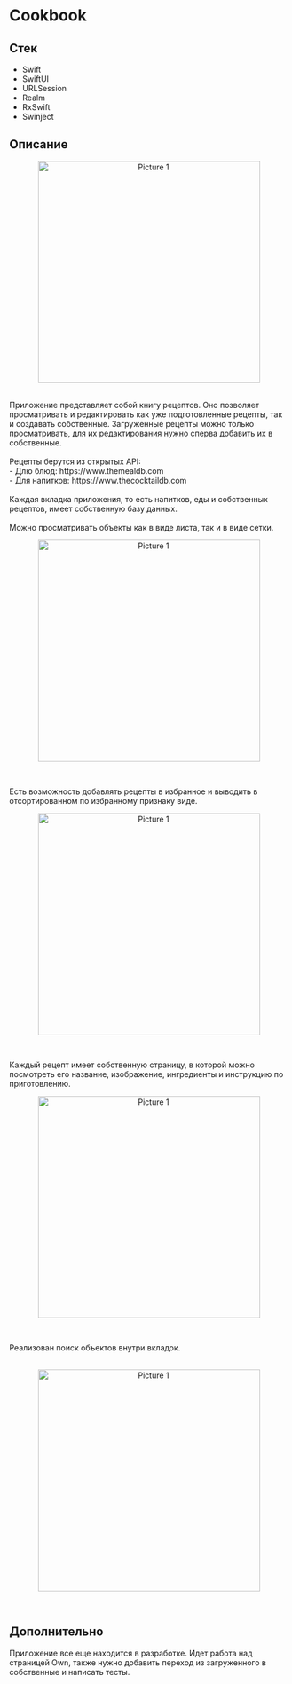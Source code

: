 # Cookbook

## Стек
- Swift
- SwiftUI
- URLSession
- Realm
- RxSwift
- Swinject

## Описание
<p align="center">
  <img src="Screenshots/pic_1.png" alt="Picture 1" width="400"/>
</p><br>
Приложение представляет собой книгу рецептов. Оно позволяет просматривать и редактировать как уже подготовленные рецепты, так и создавать собственные. Загруженные рецепты можно только просматривать, для их редактирования нужно сперва добавить их в собственные.<br>
<br>
Рецепты берутся из открытых API:<br>
- Длю блюд: https://www.themealdb.com<br>
- Для напитков: https://www.thecocktaildb.com<br>
<br>
Каждая вкладка приложения, то есть напитков, еды и собственных рецептов, имеет собственную базу данных.<br>
<br>
Можно просматривать объекты как в виде листа, так и в виде сетки.<br>
<p align="center">
  <img src="Screenshots/pic_2.png" alt="Picture 1" width="400"/>
</p><br>

Есть возможность добавлять рецепты в избранное и выводить в отсортированном по избранному признаку виде.<br>
<p align="center">
  <img src="Screenshots/pic_3.png" alt="Picture 1" width="400"/>
</p><br>

Каждый рецепт имеет собственную страницу, в которой можно посмотреть его название, изображение, ингредиенты и инструкцию по приготовлению.<br>
<p align="center">
  <img src="Screenshots/pic_4.png" alt="Picture 1" width="400"/>
</p><br>

Реализован поиск объектов внутри вкладок.<br>
<br>
<p align="center">
  <img src="Screenshots/pic_5.png" alt="Picture 1" width="400"/>
</p><br>

## Дополнительно
Приложение все еще находится в разработке. 
Идет работа над страницей Own, также нужно добавить переход из загруженного в собственные и написать тесты.
